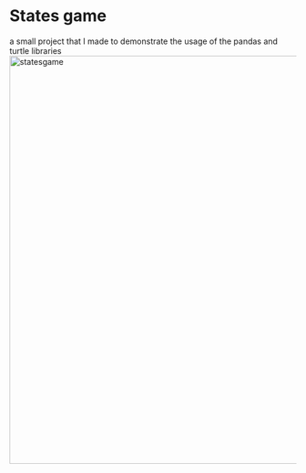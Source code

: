 # States game
 a small project that I made to demonstrate the usage of the pandas and turtle libraries
<img width="715" alt="statesgame" src="https://user-images.githubusercontent.com/32418549/213735750-2c8e855c-10ed-4c40-a0a3-511b09407e42.png">

